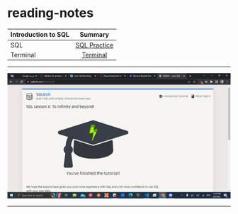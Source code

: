 # reading-notes


| Introduction to SQL       | Summary 
| :---                      |   :----:   
|SQL                        |[SQL Practice](./Sql.md)
|Terminal                   | [Terminal](./Terminal.md)
       
---





![SQL Practice](./ScreenShot/Screenshot3.png)

---

